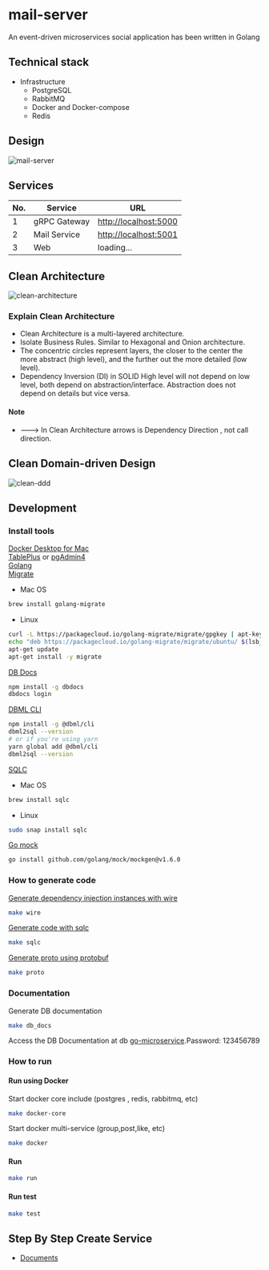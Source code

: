 # mail-server

An event-driven microservices social application has been written in Golang 
## Technical stack
- Infrastructure
    - PostgreSQL
    - RabbitMQ
    - Docker and Docker-compose
    - Redis
## Design
![mail-server](docs/mail-server.svg)
## Services
No. | Service | URL
--- | ---- | -----
1 | gRPC Gateway | [http://localhost:5000](http://localhost:5000)
2 | Mail Service | [http://localhost:5001](http://localhost:5001)
3 | Web | loading...
## Clean Architecture
![clean-architecture](docs/clean_architecture.jpg)
### Explain Clean Architecture
- Clean Architecture is a multi-layered architecture.
- Isolate Business Rules. Similar to Hexagonal and Onion architecture.
- The concentric circles represent layers, the closer to the center 
the more abstract (high level), and the further out the more detailed (low level).
- Dependency Inversion (DI) in SOLID
    High level will not depend on low level, both depend on abstraction/interface.
    Abstraction does not depend on details but vice versa.
#### Note 
- ---> In Clean Architecture arrows is Dependency Direction , not call direction.
## Clean Domain-driven Design
![clean-ddd](docs/clean_ddd.svg)

## Development
### Install tools
[Docker Desktop for Mac](https://www.docker.com/products/docker-desktop/) <br>
[TablePlus](https://tableplus.com/) or [pgAdmin4](https://www.pgadmin.org/) <br>
[Golang](https://go.dev/) <br>
[Migrate](https://github.com/golang-migrate/migrate/tree/master/cmd/migrate) <br>
- Mac OS
```bash
brew install golang-migrate
```
- Linux
```bash
curl -L https://packagecloud.io/golang-migrate/migrate/gpgkey | apt-key add -
echo "deb https://packagecloud.io/golang-migrate/migrate/ubuntu/ $(lsb_release -sc) main" > /etc/apt/sources.list.d/migrate.list
apt-get update
apt-get install -y migrate
```
[DB Docs](https://dbdocs.io/docs)
```bash
npm install -g dbdocs
dbdocs login
```
[DBML CLI](https://dbml.dbdiagram.io/cli/#installation)
```bash
npm install -g @dbml/cli
dbml2sql --version
# or if you're using yarn
yarn global add @dbml/cli
dbml2sql --version
```
[SQLC](https://docs.sqlc.dev/en/stable/index.html)
- Mac OS
```bash
brew install sqlc
```
- Linux
```bash
sudo snap install sqlc
```
[Go mock](https://github.com/golang/mock)
```bash
go install github.com/golang/mock/mockgen@v1.6.0
```
### How to generate code
[Generate dependency injection instances with wire](https://github.com/google/wire)
```bash
make wire
```
[Generate code with sqlc](https://docs.sqlc.dev/en/stable/index.html)
```bash
make sqlc
```
[Generate proto using protobuf ](https://github.com/golang/protobuf)
```bash
make proto
```
### Documentation
Generate DB documentation
```bash
make db_docs
```
Access the DB Documentation at db [go-microservice](https://dbdocs.io/dinhcanhng303/go_microservices).Password: 123456789
### How to run
#### Run using Docker
Start docker core include (postgres , redis, rabbitmq, etc)
```bash
make docker-core
```
Start docker multi-service (group,post,like, etc)
```bash
make docker
```
#### Run 
```bash
make run
```
#### Run test
```bash
make test
```
## Step By Step Create Service
- [Documents](docs/step_by_step_service.md)



